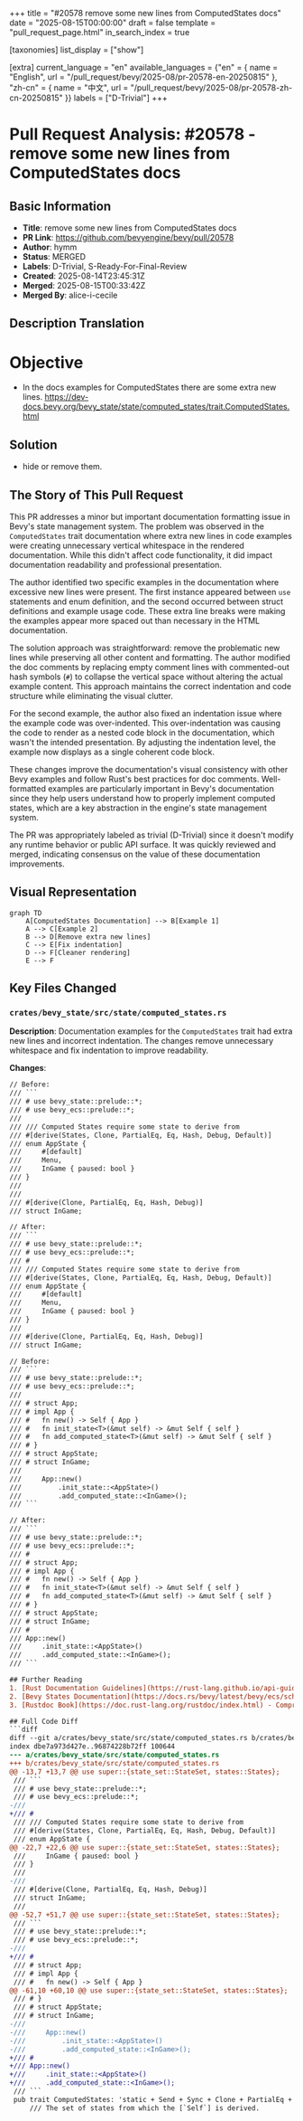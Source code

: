 +++
title = "#20578 remove some new lines from ComputedStates docs"
date = "2025-08-15T00:00:00"
draft = false
template = "pull_request_page.html"
in_search_index = true

[taxonomies]
list_display = ["show"]

[extra]
current_language = "en"
available_languages = {"en" = { name = "English", url = "/pull_request/bevy/2025-08/pr-20578-en-20250815" }, "zh-cn" = { name = "中文", url = "/pull_request/bevy/2025-08/pr-20578-zh-cn-20250815" }}
labels = ["D-Trivial"]
+++

# Pull Request Analysis: #20578 - remove some new lines from ComputedStates docs

## Basic Information
- **Title**: remove some new lines from ComputedStates docs
- **PR Link**: https://github.com/bevyengine/bevy/pull/20578
- **Author**: hymm
- **Status**: MERGED
- **Labels**: D-Trivial, S-Ready-For-Final-Review
- **Created**: 2025-08-14T23:45:31Z
- **Merged**: 2025-08-15T00:33:42Z
- **Merged By**: alice-i-cecile

## Description Translation
# Objective

- In the docs examples for ComputedStates there are some extra new lines. https://dev-docs.bevy.org/bevy_state/state/computed_states/trait.ComputedStates.html

## Solution

- hide or remove them.

## The Story of This Pull Request

This PR addresses a minor but important documentation formatting issue in Bevy's state management system. The problem was observed in the `ComputedStates` trait documentation where extra new lines in code examples were creating unnecessary vertical whitespace in the rendered documentation. While this didn't affect code functionality, it did impact documentation readability and professional presentation.

The author identified two specific examples in the documentation where excessive new lines were present. The first instance appeared between `use` statements and enum definition, and the second occurred between struct definitions and example usage code. These extra line breaks were making the examples appear more spaced out than necessary in the HTML documentation.

The solution approach was straightforward: remove the problematic new lines while preserving all other content and formatting. The author modified the doc comments by replacing empty comment lines with commented-out hash symbols (`#`) to collapse the vertical space without altering the actual example content. This approach maintains the correct indentation and code structure while eliminating the visual clutter.

For the second example, the author also fixed an indentation issue where the example code was over-indented. This over-indentation was causing the code to render as a nested code block in the documentation, which wasn't the intended presentation. By adjusting the indentation level, the example now displays as a single coherent code block.

These changes improve the documentation's visual consistency with other Bevy examples and follow Rust's best practices for doc comments. Well-formatted examples are particularly important in Bevy's documentation since they help users understand how to properly implement computed states, which are a key abstraction in the engine's state management system.

The PR was appropriately labeled as trivial (D-Trivial) since it doesn't modify any runtime behavior or public API surface. It was quickly reviewed and merged, indicating consensus on the value of these documentation improvements.

## Visual Representation

```mermaid
graph TD
    A[ComputedStates Documentation] --> B[Example 1]
    A --> C[Example 2]
    B --> D[Remove extra new lines]
    C --> E[Fix indentation]
    D --> F[Cleaner rendering]
    E --> F
```

## Key Files Changed

### `crates/bevy_state/src/state/computed_states.rs`
**Description**: Documentation examples for the `ComputedStates` trait had extra new lines and incorrect indentation. The changes remove unnecessary whitespace and fix indentation to improve readability.

**Changes**:
```diff
// Before:
/// ```
/// # use bevy_state::prelude::*;
/// # use bevy_ecs::prelude::*;
///
/// /// Computed States require some state to derive from
/// #[derive(States, Clone, PartialEq, Eq, Hash, Debug, Default)]
/// enum AppState {
///     #[default]
///     Menu,
///     InGame { paused: bool }
/// }
///
///
/// #[derive(Clone, PartialEq, Eq, Hash, Debug)]
/// struct InGame;

// After:
/// ```
/// # use bevy_state::prelude::*;
/// # use bevy_ecs::prelude::*;
/// #
/// /// Computed States require some state to derive from
/// #[derive(States, Clone, PartialEq, Eq, Hash, Debug, Default)]
/// enum AppState {
///     #[default]
///     Menu,
///     InGame { paused: bool }
/// }
///
/// #[derive(Clone, PartialEq, Eq, Hash, Debug)]
/// struct InGame;
```

```diff
// Before:
/// ```
/// # use bevy_state::prelude::*;
/// # use bevy_ecs::prelude::*;
///
/// # struct App;
/// # impl App {
/// #   fn new() -> Self { App }
/// #   fn init_state<T>(&mut self) -> &mut Self { self }
/// #   fn add_computed_state<T>(&mut self) -> &mut Self { self }
/// # }
/// # struct AppState;
/// # struct InGame;
///
///     App::new()
///         .init_state::<AppState>()
///         .add_computed_state::<InGame>();
/// ```

// After:
/// ```
/// # use bevy_state::prelude::*;
/// # use bevy_ecs::prelude::*;
/// #
/// # struct App;
/// # impl App {
/// #   fn new() -> Self { App }
/// #   fn init_state<T>(&mut self) -> &mut Self { self }
/// #   fn add_computed_state<T>(&mut self) -> &mut Self { self }
/// # }
/// # struct AppState;
/// # struct InGame;
/// #
/// App::new()
///     .init_state::<AppState>()
///     .add_computed_state::<InGame>();
/// ```

## Further Reading
1. [Rust Documentation Guidelines](https://rust-lang.github.io/api-guidelines/documentation.html) - Best practices for writing Rust documentation
2. [Bevy States Documentation](https://docs.rs/bevy/latest/bevy/ecs/schedule/state/index.html) - Official documentation for Bevy's state system
3. [Rustdoc Book](https://doc.rust-lang.org/rustdoc/index.html) - Comprehensive guide to Rust's documentation system

## Full Code Diff
```diff
diff --git a/crates/bevy_state/src/state/computed_states.rs b/crates/bevy_state/src/state/computed_states.rs
index dbe7a973d427e..96874228b72ff 100644
--- a/crates/bevy_state/src/state/computed_states.rs
+++ b/crates/bevy_state/src/state/computed_states.rs
@@ -13,7 +13,7 @@ use super::{state_set::StateSet, states::States};
 /// ```
 /// # use bevy_state::prelude::*;
 /// # use bevy_ecs::prelude::*;
-///
+/// #
 /// /// Computed States require some state to derive from
 /// #[derive(States, Clone, PartialEq, Eq, Hash, Debug, Default)]
 /// enum AppState {
@@ -22,7 +22,6 @@ use super::{state_set::StateSet, states::States};
 ///     InGame { paused: bool }
 /// }
 ///
-///
 /// #[derive(Clone, PartialEq, Eq, Hash, Debug)]
 /// struct InGame;
 ///
@@ -52,7 +51,7 @@ use super::{state_set::StateSet, states::States};
 /// ```
 /// # use bevy_state::prelude::*;
 /// # use bevy_ecs::prelude::*;
-///
+/// #
 /// # struct App;
 /// # impl App {
 /// #   fn new() -> Self { App }
@@ -61,10 +60,10 @@ use super::{state_set::StateSet, states::States};
 /// # }
 /// # struct AppState;
 /// # struct InGame;
-///
-///     App::new()
-///         .init_state::<AppState>()
-///         .add_computed_state::<InGame>();
+/// #
+/// App::new()
+///     .init_state::<AppState>()
+///     .add_computed_state::<InGame>();
 /// ```
 pub trait ComputedStates: 'static + Send + Sync + Clone + PartialEq + Eq + Hash + Debug {
     /// The set of states from which the [`Self`] is derived.
```
